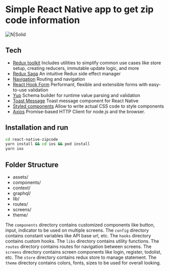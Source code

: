 # Simple React Native app to get zip code information

![N|Solid](https://miro.medium.com/max/1024/1*DgaDlJD8Hoq1lj5vUV4KiA.png)

## Tech

- [Redux toolkit] Includes utilities to simplify common use cases like store setup, creating reducers, immutable update logic, and more
- [Redux Saga] An intuitive Redux side effect manager
- [Navigation] Routing and navigation
- [React Hook Form] Performant, flexible and extensible forms with easy-to-use validation
- [Yup] Schema builder for runtime value parsing and validation
- [Toast Message] Toast message component for React Native
- [Styled components] Allow to write actual CSS code to style components
- [Axios] Promise-based HTTP Client for node.js and the browser.

## Installation and run

```sh
cd react-native-zipcode
yarn install && cd ios && pod install
yarn ios
```

## Folder Structure

- assets/
- components/
- context/
- graphql/
- lib/
- routes/
- screens/
- theme/

The `components` directory contains customized components like button, input, indicator to be used on multiple screens.
The `config` directory contains constant variables like API base url, etc.
The `hooks` directory contains custom hooks.
The `libs` directory contains utility functions.
The `routes` directory contains routes for navigation between screens.
The `screens` directory contains screen components like login, register, todolist, etc.
The `store` directory contains redux store to manage statement.
The `theme` directory contains colors, fonts, sizes to be used for overall looking.

[redux toolkit]: https://redux-toolkit.js.org/
[redux saga]: https://redux-saga.js.org/
[navigation]: https://reactnavigation.org/
[react hook form]: https://react-hook-form.com/
[yup]: https://github.com/jquense/yup/
[toast message]: https://www.npmjs.com/package/react-native-toast-message/
[styled components]: https://styled-components.com/
[axios]: https://axios-http.com/docs/intro
